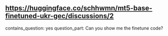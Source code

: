 ## https://huggingface.co/schhwmn/mt5-base-finetuned-ukr-gec/discussions/2

contains_question: yes
question_part: Can you show me the finetune code?